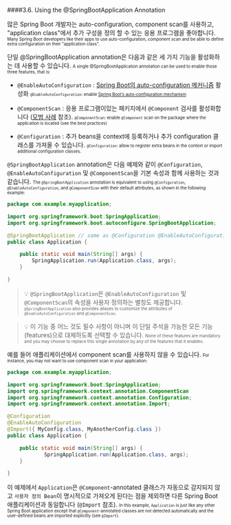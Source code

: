 ####3.6. Using the @SpringBootApplication Annotation

많은 Spring Boot 개발자는 auto-configuration, component scan를 사용하고, "application class"에서 추가 구성을 정의 할 수 있는 응용 프로그램을 좋아합니다.
<small><small>Many Spring Boot developers like their apps to use auto-configuration, component scan and be able to define extra configuration on their "application class".</small></small>

단일 @SpringBootApplication annotation은 다음과 같은 세 가지 기능을 활성화하는 데 사용할 수 있습니다.
<small><small>A single @SpringBootApplication annotation can be used to enable those three features, that is:</small></small>

* `@EnableAutoConfiguration` : [Spring Boot의 auto-configuration 메커니즘](https://docs.spring.io/spring-boot/docs/current/reference/htmlsingle/#using-boot-auto-configuration) 활성화
<small><small>`@EnableAutoConfiguration`: enable [Spring Boot’s auto-configuration mechanism](https://docs.spring.io/spring-boot/docs/current/reference/htmlsingle/#using-boot-auto-configuration)</small></small>

* `@ComponentScan` : 응용 프로그램이있는 패키지에서 `@Component` 검사를 활성화합니다 ([모범 사례](https://docs.spring.io/spring-boot/docs/current/reference/html/using-boot-structuring-your-code.html) 참조).
<small><small>`@ComponentScan`: enable `@Component` scan on the package where the application is located (see the best practices)</small></small>

* `@Configuration` : 추가 beans을 context에 등록하거나 추가 configuration 클래스를 가져올 수 있습니다.
<small><small>`@Configuration`: allow to register extra beans in the context or import additional configuration classes.</small></small>

`@SpringBootApplication` annotation은 다음 예제와 같이 `@Configuration`, `@EnableAutoConfiguration` 및 `@ComponentScan`을 기본 속성과 함께 사용하는 것과 같습니다.
<small><small>The `@SpringBootApplication` annotation is equivalent to using `@Configuration`, `@EnableAutoConfiguration`, and `@ComponentScan` with their default attributes, as shown in the following example:</small></small>

```java
package com.example.myapplication;

import org.springframework.boot.SpringApplication;
import org.springframework.boot.autoconfigure.SpringBootApplication;

@SpringBootApplication // same as @Configuration @EnableAutoConfiguration @ComponentScan
public class Application {

	public static void main(String[] args) {
		SpringApplication.run(Application.class, args);
	}

}
```

>:bulb:
`@SpringBootApplication`은 `@EnableAutoConfiguration` 및 `@ComponentScan`의 속성을 사용자 정의하는 별칭도 제공합니다.
<small><small>`@SpringBootApplication` also provides aliases to customize the attributes of `@EnableAutoConfiguration` and `@ComponentScan`.</small></small>

>:bulb:
이 기능 중 어느 것도 필수 사항이 아니며 이 단일 주석을 가능한 모든 기능(features)으로 대체하도록 선택할 수 있습니다.
<small><small>None of these features are mandatory and you may choose to replace this single annotation by any of the features that it enables.</small></small>

예를 들어 애플리케이션에서 component scan를 사용하지 않을 수 있습니다.
<small><small>For instance, you may not want to use component scan in your application:</small></small>

```java
package com.example.myapplication;

import org.springframework.boot.SpringApplication;
import org.springframework.context.annotation.ComponentScan
import org.springframework.context.annotation.Configuration;
import org.springframework.context.annotation.Import;

@Configuration
@EnableAutoConfiguration
@Import({ MyConfig.class, MyAnotherConfig.class })
public class Application {

	public static void main(String[] args) {
			SpringApplication.run(Application.class, args);
	}

}
```

이 예제에서 `Application`은 `@Component`-annotated 클래스가 자동으로 감지되지 않고 `사용자 정의 Bean`이 명시적으로 가져오게 된다는 점을 제외하면 다른 Spring Boot 애플리케이션과 동일합니다 (`@Import` 참조).
<small><small>In this example, `Application` is just like any other Spring Boot application except that `@Component`-annotated classes are not detected automatically and the user-defined beans are imported explicitly (see `@Import`).</small></small>
